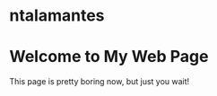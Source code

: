 # ntalamantes
<html>
<head>
  <title>My Favorite Web Page</title>
</head>
<body>

  <h1>Welcome to My Web Page</h1>

  <p>
  This page is pretty boring now, but just you wait!
  </p>
  
</body>  
</html>
